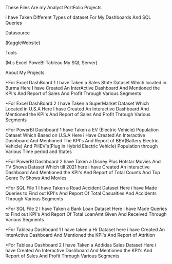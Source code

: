 These Files Are my Analyst PortFolio Projects 

I have Taken Different Types of dataset For My Dashboards And SQL Queries

Datasource 

(KaggleWebsite)

Tools

(M.s Excel
PoweBI
Tableau
My SQL Server)

About My Projects

*For Excel DashBoard 1 I have Taken a Sales Stote Dataset Which located in Burma Here I have Created An InterActive Dashboard And Mentioned the KPI's And Report of Sales And Profit Through Various Segments

*For Excel DashBoard 2 I have Taken a SuperMarket Dataset Which Located in U.S.A Here I have Created An Interactive Dashboard And Mentioned the KPI's And Report of Sales And Profit Through Various Segments

*For PowerBI Dashboard 1 have Taken a EV (Electric Vehicle) Population Dataset Which Based on U.S.A Here i Have Created An Interactive Dashboard And Mentioned The KPI's And Report of BEV(Battery Electric Vehicle) And PHEV's(Plug in Hybrid Electric Vehicle) Population through Various Time period and States

*For PowerBI Dashboard 2 have Taken a Disney Plus Hotstar Movies And TV Shows Dataset Which till 2021 here i have Created An Interactive Dashboard And Mentioned the KPI's And Report of Total Counts And Top Genre Tv Shows And Movies

*For SQL File 1 I have Taken a Road Accident Dataset Here i have Made Queries to Find out KPI's And Report Of Total Casualties And Accidents Through Various Segments

*For SQL File 2 I have Taken a Bank Loan Dataset Here i have Made Queries to Find out KPI's And Report Of Total LoanAmt Given And Received  Through Various Segments

*For Tableau Dashboard 1 I have taken a Hr Dataset here i have Created An InterActive Dashboard And Mentioned the KPI's And Report of Attrition

*For Tableau Dashboard 2 I have Taken a Addidas Sales Dataset Here i have Created An Interactive Dashboard And Mentioned the KPI's And Report of Sales And Profit Through Various Segments 

